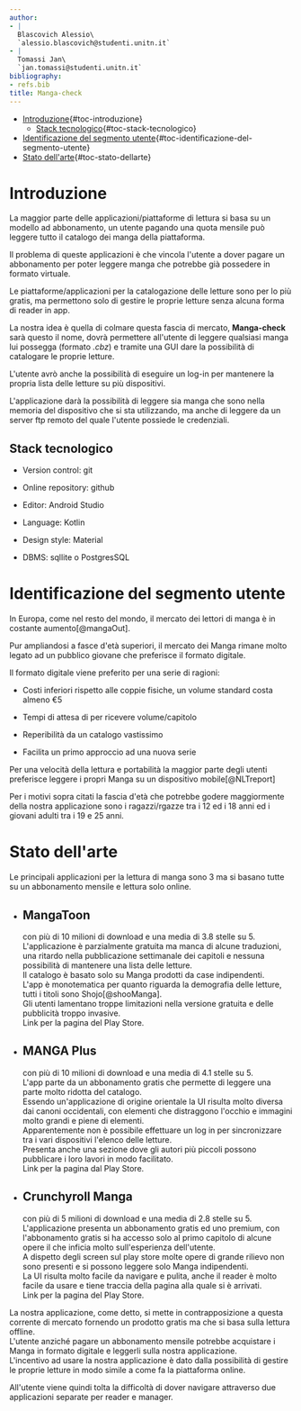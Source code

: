 ```yaml
---
author:
- |
  Blascovich Alessio\
  `alessio.blascovich@studenti.unitn.it`
- |
  Tomassi Jan\
  `jan.tomassi@studenti.unitn.it`
bibliography:
- refs.bib
title: Manga-check
---
```


-   [Introduzione](#introduzione){#toc-introduzione}
    -   [Stack tecnologico](#stack-tecnologico){#toc-stack-tecnologico}
-   [Identificazione del segmento
    utente](#identificazione-del-segmento-utente){#toc-identificazione-del-segmento-utente}
-   [Stato dell'arte](#stato-dellarte){#toc-stato-dellarte}

# Introduzione

La maggior parte delle applicazioni/piattaforme di lettura si basa su un
modello ad abbonamento, un utente pagando una quota mensile può leggere
tutto il catalogo dei manga della piattaforma.

Il problema di queste applicazioni è che vincola l'utente a dover pagare
un abbonamento per poter leggere manga che potrebbe già possedere in
formato virtuale.

Le piattaforme/applicazioni per la catalogazione delle letture sono per
lo più gratis, ma permettono solo di gestire le proprie letture senza
alcuna forma di reader in app.

La nostra idea è quella di colmare questa fascia di mercato,
**Manga-check** sarà questo il nome, dovrà permettere all'utente di
leggere qualsiasi manga lui possegga (formato *.cbz*) e tramite una GUI
dare la possibilità di catalogare le proprie letture.

L'utente avrò anche la possibilità di eseguire un log-in per mantenere
la propria lista delle letture su più dispositivi.

L'applicazione darà la possibilità di leggere sia manga che sono nella
memoria del dispositivo che si sta utilizzando, ma anche di leggere da
un server ftp remoto del quale l'utente possiede le credenziali.

## Stack tecnologico

-   Version control: git

-   Online repository: github

-   Editor: Android Studio

-   Language: Kotlin

-   Design style: Material

-   DBMS: sqllite o PostgresSQL

# Identificazione del segmento utente

In Europa, come nel resto del mondo, il mercato dei lettori di manga è
in costante aumento[@mangaOut].

Pur ampliandosi a fasce d'età superiori, il mercato dei Manga rimane
molto legato ad un pubblico giovane che preferisce il formato digitale.

Il formato digitale viene preferito per una serie di ragioni:

-   Costi inferiori rispetto alle coppie fisiche, un volume standard
    costa almeno €5

-   Tempi di attesa di per ricevere volume/capitolo

-   Reperibilità da un catalogo vastissimo

-   Facilita un primo approccio ad una nuova serie

Per una velocità della lettura e portabilità la maggior parte degli
utenti preferisce leggere i propri Manga su un dispositivo
mobile[@NLTreport]

Per i motivi sopra citati la fascia d'età che potrebbe godere
maggiormente della nostra applicazione sono i ragazzi/rgazze tra i 12 ed
i 18 anni ed i giovani adulti tra i 19 e 25 anni.

# Stato dell'arte

Le principali applicazioni per la lettura di manga sono 3 ma si basano
tutte su un abbonamento mensile e lettura solo online.

-   ## MangaToon

    con più di 10 milioni di download e una media di 3.8 stelle su 5.\
    L'applicazione è parzialmente gratuita ma manca di alcune
    traduzioni, una ritardo nella pubblicazione settimanale dei capitoli
    e nessuna possibilità di mantenere una lista delle letture.\
    Il catalogo è basato solo su Manga prodotti da case indipendenti.\
    L'app è monotematica per quanto riguarda la demografia delle
    letture, tutti i titoli sono Shojo[@shooManga].\
    Gli utenti lamentano troppe limitazioni nella versione gratuita e
    delle pubblicità troppo invasive.\
    Link per la pagina del Play Store.

-   ## MANGA Plus

    con più di 10 milioni di download e una media di 4.1 stelle su 5.\
    L'app parte da un abbonamento gratis che permette di leggere una
    parte molto ridotta del catalogo.\
    Essendo un'applicazione di origine orientale la UI risulta molto
    diversa dai canoni occidentali, con elementi che distraggono
    l'occhio e immagini molto grandi e piene di elementi.\
    Apparentemente non è possibile effettuare un log in per
    sincronizzare tra i vari dispositivi l'elenco delle letture.\
    Presenta anche una sezione dove gli autori più piccoli possono
    pubblicare i loro lavori in modo facilitato.\
    Link per la pagina dal Play Store.

-   ## Crunchyroll Manga

    con più di 5 milioni di download e una media di 2.8 stelle su 5.\
    L'applicazione presenta un abbonamento gratis ed uno premium, con
    l'abbonamento gratis si ha accesso solo al primo capitolo di alcune
    opere il che inficia molto sull'esperienza dell'utente.\
    A dispetto degli screen sul play store molte opere di grande rilievo
    non sono presenti e si possono leggere solo Manga indipendenti.\
    La UI risulta molto facile da navigare e pulita, anche il reader è
    molto facile da usare e tiene traccia della pagina alla quale si è
    arrivati.\
    Link per la pagina del Play Store.

La nostra applicazione, come detto, si mette in contrapposizione a
questa corrente di mercato fornendo un prodotto gratis ma che si basa
sulla lettura offline.\
L'utente anziché pagare un abbonamento mensile potrebbe acquistare i
Manga in formato digitale e leggerli sulla nostra applicazione.\
L'incentivo ad usare la nostra applicazione è dato dalla possibilità di
gestire le proprie letture in modo simile a come fa la piattaforma
online.

All'utente viene quindi tolta la difficoltà di dover navigare attraverso
due applicazioni separate per reader e manager.
